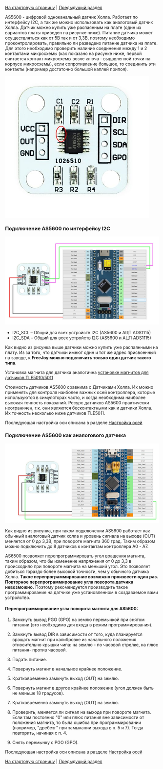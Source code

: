 

[На стартовую страницу](../README.md) | [Предыдущий раздел](Подключение-осей.md)

AS5600 - цифровой одноканальный датчик Холла. Работает по интерфейсу I2C, а так же можно использовать как аналоговый датчик Холла.  Датчик можно купить уже распаянным на плате (один из вариантов платы приведен на рисунке ниже). Питание датчика может осуществляться как от 5В так и от 3,3В, поэтому необходимо проконтролировать, правильно ли разведено питание датчика на плате. Для этого необходимо проверить наличие соединения между 1 и 2 контактами микросхемы (как показано на рисунке ниже, первой считается контакт микросхемы возле ключа - выдавленной точки на корпусе микросхемы), если сопротивление большое, то соединить эти контакты (например достаточно большой каплей припоя).

![](../images/A1.3.0.jpg)

### Подключение AS5600 по интерфейсу I2C

![](../images/A1.3.jpg)

* I2C_SCL – Общий для всех устройств I2C (AS5600 и АЦП ADS1115)
* I2C_SDA – Общий для всех устройств I2C (AS5600 и АЦП ADS1115)

Как видно из рисунка выше датчики можно купить уже распаянными на плату. Из за того, что датчики имеют один и тот же адрес присвоенный на заводе, к **FreeJoy можно подключить только один датчик такого типа**.

Установка магнита для датчика аналогична  [установке магнитов для датчиков TLE5010/5011](Подключение-датчиков-TLE5010-5011.md)

Стоимость датчиков AS5600 сравнима с Датчиками Холла. Их можно применять для контроля наиболее важных осей контроллера, которые используются в симуляторах часто, и когда необходима наиболее высокая точность показаний. Ресурс датчиков AS5600 практически неограничен, т.к. они являются бесконтактными как и датчики Холла. Их точность несколько ниже датчиков TLE5011.

Последующая настройка оси описана в разделе [Настройка осей](Настройка-осей.md)

### Подключение AS5600 как аналогового датчика

![](../images/A1.3.1.jpg)

Как видно из рисунка, при таком подключении AS5600 работает как обычный аналоговый датчик холла и уровень сигнала на выходе (OUT) меняется от 0 до 3,3В, при повороте магнита 360 град. Таким образом можно подключить до 8 датчиков к контактам контроллера A0 - A7.

AS6500 позволяет перепрограммировать угол вращения магнита, таким образом, что бы изменение напряжения от 0 до 3,3 в происходило при повороте магнита на меньший угол. Это позволяет добиться гораздо более высокой точности, чем у обычного датчика Холла. **Такое перепрограммирование возможно произвести один раз. Повторное перепрограммирование угла поворота датчика невозможно.** Поэтому рекомендуется производить такое программирование на датчике уже установленном в создаваемое вами устройство.

#### Перепрограммирование угла поворота магнита для AS5600:

1. Замкнуть вывод PGO (GPO) на землю перемычкой при снятом питании (это необходимо для входа в режим программирования).

2. Замкнуть вывод DIR в зависимости от того, куда планируется вращать магнит при калибровке из начального положения относительно крышки чипа: на землю - по часовой стрелке, на плюс питания- против часовой.

3. Подать питание.

4. Повернуть магнит в начальное крайнее положение.

5. Кратковременно замкнуть выход (OUT) на землю.

6. Повернуть магнит в другое крайнее положение (угол должен быть не меньше 18 градусов).

7. Кратковременно замкнуть выход (OUT) на землю.

8. Проверить, меняется ли сигнал на выходе при повороте магнита. Если там постоянно "0" или плюс питания вне зависимости от положения магнита, то была ошибка при программировании (например, "дребезг" при замыкании выхода в п. 5 и 7). Тогда повторить, начиная с п. 4.

9. Снять перемычку с PGO (GPO).



Последующая настройка оси описана в разделе [Настройка осей](Настройка-осей.md)

[На стартовую страницу](../README.md) | [Предыдущий раздел](Подключение-осей.md)

